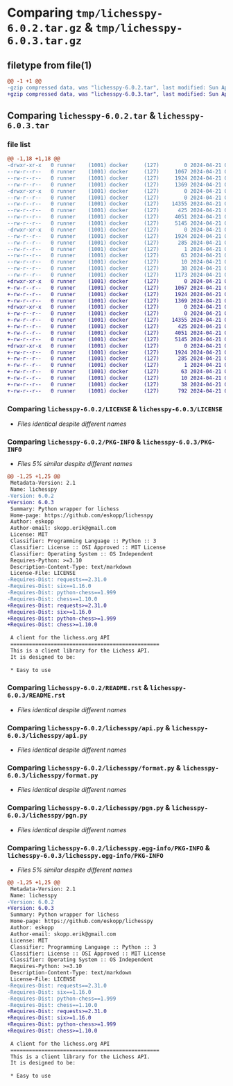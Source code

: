 # Comparing `tmp/lichesspy-6.0.2.tar.gz` & `tmp/lichesspy-6.0.3.tar.gz`

## filetype from file(1)

```diff
@@ -1 +1 @@
-gzip compressed data, was "lichesspy-6.0.2.tar", last modified: Sun Apr 21 03:44:24 2024, max compression
+gzip compressed data, was "lichesspy-6.0.3.tar", last modified: Sun Apr 21 03:52:06 2024, max compression
```

## Comparing `lichesspy-6.0.2.tar` & `lichesspy-6.0.3.tar`

### file list

```diff
@@ -1,18 +1,18 @@
-drwxr-xr-x   0 runner    (1001) docker     (127)        0 2024-04-21 03:44:24.001411 lichesspy-6.0.2/
--rw-r--r--   0 runner    (1001) docker     (127)     1067 2024-04-21 03:44:18.000000 lichesspy-6.0.2/LICENSE
--rw-r--r--   0 runner    (1001) docker     (127)     1924 2024-04-21 03:44:23.997411 lichesspy-6.0.2/PKG-INFO
--rw-r--r--   0 runner    (1001) docker     (127)     1369 2024-04-21 03:44:18.000000 lichesspy-6.0.2/README.rst
-drwxr-xr-x   0 runner    (1001) docker     (127)        0 2024-04-21 03:44:23.997411 lichesspy-6.0.2/lichesspy/
--rw-r--r--   0 runner    (1001) docker     (127)        0 2024-04-21 03:44:18.000000 lichesspy-6.0.2/lichesspy/__init__.py
--rw-r--r--   0 runner    (1001) docker     (127)    14355 2024-04-21 03:44:18.000000 lichesspy-6.0.2/lichesspy/api.py
--rw-r--r--   0 runner    (1001) docker     (127)      425 2024-04-21 03:44:18.000000 lichesspy-6.0.2/lichesspy/auth.py
--rw-r--r--   0 runner    (1001) docker     (127)     4051 2024-04-21 03:44:18.000000 lichesspy-6.0.2/lichesspy/format.py
--rw-r--r--   0 runner    (1001) docker     (127)     5145 2024-04-21 03:44:18.000000 lichesspy-6.0.2/lichesspy/pgn.py
-drwxr-xr-x   0 runner    (1001) docker     (127)        0 2024-04-21 03:44:23.997411 lichesspy-6.0.2/lichesspy.egg-info/
--rw-r--r--   0 runner    (1001) docker     (127)     1924 2024-04-21 03:44:23.000000 lichesspy-6.0.2/lichesspy.egg-info/PKG-INFO
--rw-r--r--   0 runner    (1001) docker     (127)      285 2024-04-21 03:44:23.000000 lichesspy-6.0.2/lichesspy.egg-info/SOURCES.txt
--rw-r--r--   0 runner    (1001) docker     (127)        1 2024-04-21 03:44:23.000000 lichesspy-6.0.2/lichesspy.egg-info/dependency_links.txt
--rw-r--r--   0 runner    (1001) docker     (127)       63 2024-04-21 03:44:23.000000 lichesspy-6.0.2/lichesspy.egg-info/requires.txt
--rw-r--r--   0 runner    (1001) docker     (127)       10 2024-04-21 03:44:23.000000 lichesspy-6.0.2/lichesspy.egg-info/top_level.txt
--rw-r--r--   0 runner    (1001) docker     (127)       38 2024-04-21 03:44:24.001411 lichesspy-6.0.2/setup.cfg
--rw-r--r--   0 runner    (1001) docker     (127)     1173 2024-04-21 03:44:18.000000 lichesspy-6.0.2/setup.py
+drwxr-xr-x   0 runner    (1001) docker     (127)        0 2024-04-21 03:52:06.571783 lichesspy-6.0.3/
+-rw-r--r--   0 runner    (1001) docker     (127)     1067 2024-04-21 03:52:01.000000 lichesspy-6.0.3/LICENSE
+-rw-r--r--   0 runner    (1001) docker     (127)     1924 2024-04-21 03:52:06.571783 lichesspy-6.0.3/PKG-INFO
+-rw-r--r--   0 runner    (1001) docker     (127)     1369 2024-04-21 03:52:01.000000 lichesspy-6.0.3/README.rst
+drwxr-xr-x   0 runner    (1001) docker     (127)        0 2024-04-21 03:52:06.571783 lichesspy-6.0.3/lichesspy/
+-rw-r--r--   0 runner    (1001) docker     (127)        0 2024-04-21 03:52:01.000000 lichesspy-6.0.3/lichesspy/__init__.py
+-rw-r--r--   0 runner    (1001) docker     (127)    14355 2024-04-21 03:52:01.000000 lichesspy-6.0.3/lichesspy/api.py
+-rw-r--r--   0 runner    (1001) docker     (127)      425 2024-04-21 03:52:01.000000 lichesspy-6.0.3/lichesspy/auth.py
+-rw-r--r--   0 runner    (1001) docker     (127)     4051 2024-04-21 03:52:01.000000 lichesspy-6.0.3/lichesspy/format.py
+-rw-r--r--   0 runner    (1001) docker     (127)     5145 2024-04-21 03:52:01.000000 lichesspy-6.0.3/lichesspy/pgn.py
+drwxr-xr-x   0 runner    (1001) docker     (127)        0 2024-04-21 03:52:06.571783 lichesspy-6.0.3/lichesspy.egg-info/
+-rw-r--r--   0 runner    (1001) docker     (127)     1924 2024-04-21 03:52:06.000000 lichesspy-6.0.3/lichesspy.egg-info/PKG-INFO
+-rw-r--r--   0 runner    (1001) docker     (127)      285 2024-04-21 03:52:06.000000 lichesspy-6.0.3/lichesspy.egg-info/SOURCES.txt
+-rw-r--r--   0 runner    (1001) docker     (127)        1 2024-04-21 03:52:06.000000 lichesspy-6.0.3/lichesspy.egg-info/dependency_links.txt
+-rw-r--r--   0 runner    (1001) docker     (127)       63 2024-04-21 03:52:06.000000 lichesspy-6.0.3/lichesspy.egg-info/requires.txt
+-rw-r--r--   0 runner    (1001) docker     (127)       10 2024-04-21 03:52:06.000000 lichesspy-6.0.3/lichesspy.egg-info/top_level.txt
+-rw-r--r--   0 runner    (1001) docker     (127)       38 2024-04-21 03:52:06.571783 lichesspy-6.0.3/setup.cfg
+-rw-r--r--   0 runner    (1001) docker     (127)      792 2024-04-21 03:52:01.000000 lichesspy-6.0.3/setup.py
```

### Comparing `lichesspy-6.0.2/LICENSE` & `lichesspy-6.0.3/LICENSE`

 * *Files identical despite different names*

### Comparing `lichesspy-6.0.2/PKG-INFO` & `lichesspy-6.0.3/PKG-INFO`

 * *Files 5% similar despite different names*

```diff
@@ -1,25 +1,25 @@
 Metadata-Version: 2.1
 Name: lichesspy
-Version: 6.0.2
+Version: 6.0.3
 Summary: Python wrapper for lichess
 Home-page: https://github.com/eskopp/lichesspy
 Author: eskopp
 Author-email: skopp.erik@gmail.com
 License: MIT
 Classifier: Programming Language :: Python :: 3
 Classifier: License :: OSI Approved :: MIT License
 Classifier: Operating System :: OS Independent
 Requires-Python: >=3.10
 Description-Content-Type: text/markdown
 License-File: LICENSE
-Requires-Dist: requests==2.31.0
-Requires-Dist: six==1.16.0
-Requires-Dist: python-chess==1.999
-Requires-Dist: chess==1.10.0
+Requires-Dist: requests>=2.31.0
+Requires-Dist: six>=1.16.0
+Requires-Dist: python-chess>=1.999
+Requires-Dist: chess>=1.10.0
 
 A client for the lichess.org API
 ================================================
 This is a client library for the Lichess API.
 It is designed to be:
 
 * Easy to use
```

### Comparing `lichesspy-6.0.2/README.rst` & `lichesspy-6.0.3/README.rst`

 * *Files identical despite different names*

### Comparing `lichesspy-6.0.2/lichesspy/api.py` & `lichesspy-6.0.3/lichesspy/api.py`

 * *Files identical despite different names*

### Comparing `lichesspy-6.0.2/lichesspy/format.py` & `lichesspy-6.0.3/lichesspy/format.py`

 * *Files identical despite different names*

### Comparing `lichesspy-6.0.2/lichesspy/pgn.py` & `lichesspy-6.0.3/lichesspy/pgn.py`

 * *Files identical despite different names*

### Comparing `lichesspy-6.0.2/lichesspy.egg-info/PKG-INFO` & `lichesspy-6.0.3/lichesspy.egg-info/PKG-INFO`

 * *Files 5% similar despite different names*

```diff
@@ -1,25 +1,25 @@
 Metadata-Version: 2.1
 Name: lichesspy
-Version: 6.0.2
+Version: 6.0.3
 Summary: Python wrapper for lichess
 Home-page: https://github.com/eskopp/lichesspy
 Author: eskopp
 Author-email: skopp.erik@gmail.com
 License: MIT
 Classifier: Programming Language :: Python :: 3
 Classifier: License :: OSI Approved :: MIT License
 Classifier: Operating System :: OS Independent
 Requires-Python: >=3.10
 Description-Content-Type: text/markdown
 License-File: LICENSE
-Requires-Dist: requests==2.31.0
-Requires-Dist: six==1.16.0
-Requires-Dist: python-chess==1.999
-Requires-Dist: chess==1.10.0
+Requires-Dist: requests>=2.31.0
+Requires-Dist: six>=1.16.0
+Requires-Dist: python-chess>=1.999
+Requires-Dist: chess>=1.10.0
 
 A client for the lichess.org API
 ================================================
 This is a client library for the Lichess API.
 It is designed to be:
 
 * Easy to use
```

